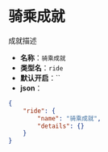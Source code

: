# 骑乘成就

成就描述

- **名称**：`骑乘成就`
- **类型名**：`ride`
- **默认开启**：``
- **json**：

```json
{
	"ride": {
		"name": "骑乘成就",
		"details": {}
	}
}
```





